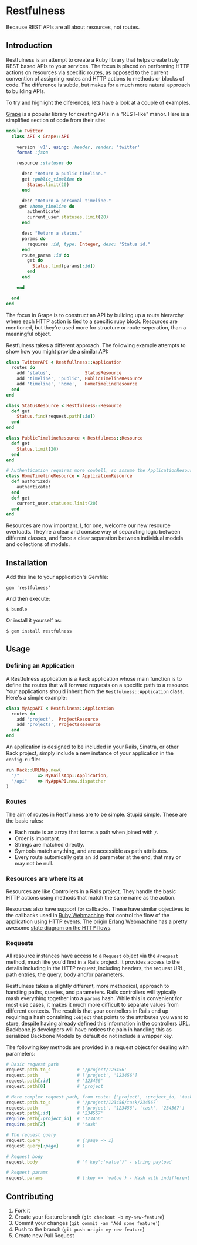 # Restfulness

Because REST APIs are all about resources, not routes.

## Introduction

Restfulness is an attempt to create a Ruby library that helps create truly REST based APIs to your services. The focus is placed on performing HTTP actions on resources via specific routes, as opposed to the current convention of assigning routes and HTTP actions to methods or blocks of code. The difference is subtle, but makes for a much more natural approach to building APIs.

To try and highlight the diferences, lets have a look at a couple of examples.

[Grape](https://github.com/intridea/grape) is a popular library for creating APIs in a "REST-like" manor. Here is a simplified section of code from their site:

```ruby
module Twitter
  class API < Grape::API

    version 'v1', using: :header, vendor: 'twitter'
    format :json

    resource :statuses do

      desc "Return a public timeline."
      get :public_timeline do
        Status.limit(20)
      end

      desc "Return a personal timeline."
     get :home_timeline do
        authenticate!
        current_user.statuses.limit(20)
      end

      desc "Return a status."
      params do
        requires :id, type: Integer, desc: "Status id."
      end
      route_param :id do
        get do
          Status.find(params[:id])
        end
      end

    end

  end
end

```

The focus in Grape is to construct an API by building up a route hierarchy where each HTTP action is tied to a specific ruby block. Resources are mentioned, but they're used more for structure or route-seperation, than a meaningful object.

Restfulness takes a different approach. The following example attempts to show how you might provide a similar API:

```ruby
class TwitterAPI < Restfullness::Application
  routes do
    add 'status',             StatusResource
    add 'timeline', 'public', PublicTimelineResource
    add 'timeline', 'home',   HomeTimelineResource
  end
end

class StatusResource < Restfulness::Resource
  def get
    Status.find(request.path[:id])
  end
end

class PublicTimelineResource < Restfulness::Resource
  def get
    Status.limit(20)
  end
end

# Authentication requires more cowbell, so assume the ApplicationResource is already defined
class HomeTimelineResource < ApplicationResource
  def authorized?
    authenticate!
  end
  def get
    current_user.statuses.limit(20)
  end
end

```

Resources are now important. I, for one, welcome our new resource overloads. They're a clear and consise way of separating logic between different classes, and force a clear separation between individual models and collections of models.


## Installation

Add this line to your application's Gemfile:

    gem 'restfulness'

And then execute:

    $ bundle

Or install it yourself as:

    $ gem install restfulness

## Usage

### Defining an Application

A Restfulness application is a Rack application whose main function is to define the routes that will forward requests on a specific path to a resource. Your applications should inherit from the `Restfulness::Application` class. Here's a simple example:

```ruby
class MyAppAPI < Restfulness::Application
  routes do
    add 'project',  ProjectResource
    add 'projects', ProjectsResource
  end
end

```

An application is designed to be included in your Rails, Sinatra, or other Rack project, simply include a new instance of your application in the `config.ru` file:

```ruby
run Rack::URLMap.new(
  "/"       => MyRailsApp::Application,
  "/api"    => MyAppAPI.new.dispatcher
)
```

### Routes

The aim of routes in Restfulness are to be simple. Stupid simple. These are the basic rules:

 * Each route is an array that forms a path when joined with `/`.
 * Order is important.
 * Strings are matched directly.
 * Symbols match anything, and are accessible as path attributes.
 * Every route automically gets an :id parameter at the end, that may or may not be null.


### Resources are where its at

Resources are like Controllers in a Rails project. They handle the basic HTTP actions using methods that match the same name as the action.

Resources also have support for callbacks. These have similar objectives to the callbacks used in [Ruby Webmachine](https://github.com/seancribbs/webmachine-ruby) that control the flow of the application using HTTP events. The origin [Erlang Webmachine]() has a pretty awesome [state diagram on the HTTP flows](https://github.com/basho/webmachine/wiki/Diagram).


### Requests

All resource instances have access to a `Request` object via the `#request` method, much like you'd find in a Rails project. It provides access to the details including in the HTTP request, including headers, the request URL, path entries, the query, body and/or parameters.

Restfulness takes a slightly different, more methodical, approach to handling paths, queries, and parameters. Rails controllers will typically mash everything together into a `params` hash. While this is convenient for most use cases, it makes it much more difficult to separate values from different contexts. The result is that your controllers in Rails end up requiring a hash containing `:object` that points to the attributes you want to store, despite having already defined this information in the controllers URL. Backbone.js developers will have notices the pain in handling this as serialized Backbone Models by default do not include a wrapper key.

The following key methods are provided in a request object for dealing with parameters:

```ruby
# Basic request path
request.path.to_s          # '/project/123456'
request.path               # ['project', '123456']
request.path[:id]          # '123456'
request.path[0]            # 'project

# More complex request path, from route: ['project', :project_id, 'task']
request.path.to_s          # '/project/123456/task/234567'
request.path               # ['project', '123456', 'task', '234567']
request.path[:id]          # '234567'
require.path[:project_id]  # '123456'
require.path[2]            # 'task'

# The request query
request.query              # {:page => 1}
request.query[:page]       # 1

# Request body
request.body               # "{'key':'value'}" - string payload

# Request params
request.params             # {:key => 'value'} - Hash with indifferent access of parsed parameters from body
```


## Contributing

1. Fork it
2. Create your feature branch (`git checkout -b my-new-feature`)
3. Commit your changes (`git commit -am 'Add some feature'`)
4. Push to the branch (`git push origin my-new-feature`)
5. Create new Pull Request
